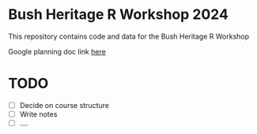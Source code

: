 # Bush Heritage R Workshop 2024

This repository contains code and data for the Bush Heritage R Workshop

Google planning doc link [here](https://docs.google.com/document/d/1NH1JeWwIhgxLvKuUsRo7m14TJN-8Cb_egNLULsDWwFY/edit?usp=sharing)

# TODO

- [ ] Decide on course structure
- [ ] Write notes
- [ ] ....
